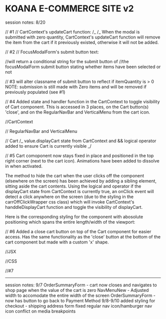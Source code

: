 <h1>KOANA E-COMMERCE SITE v2</h2>

session notes:
8/20

// #1
// CartContext's updateCart function:
/_
/_
When the modal is submitted with zero quantity, CartContext's updateCart function
will remove the item from the cart if it previously existed, otherwise it will
not be added.

<!-- const updateCart = (id, itemQuantity) => {
        setCartData((prev) => {
            const otherItems = prev.filter((item) => item.id !== id);
            return itemQuantity > 0
                ? [...otherItems, { id: id, quantity: itemQuantity }]
                : otherItems;
        });
    }; -->

// #2
// FocusModalForm's submit button text:

//will return a conditional string for the submit button of
//the focusModalForm submit button stating whether items have been selected or not

<!-- const handleZeroCountMessage = () =>
        !itemQuantity
            ? "none selected / remove from cart".toUpperCase()
            : "update cart".toUpperCase(); -->

// #3
will alter classname of submit button
to reflect if itemQuantity is > 0
NOTE: submission is still made with Zero items
and will be removed if previously populated (see #1)

<!-- <div
    className={`${
        !itemQuantity ? "submitButton Zero" : "submitButton"
    }`}
    onClick={() => {
        value.updateCart(id, itemQuantity);
        handleModalFocus("closeButton");
    }}
>
    {handleZeroCountMessage()}
</div> -->

// #4
Added state and handler function in the CartContext
to toggle visibility of Cart component.
This is accessed in 3 places, on the Cart button(s) 'close', and on the
RegularNavBar and VerticalMenu from the cart icon.

//CartContext

<!-- // state to toggle visibility of Cart

    const [displayCart, setDisplayCart] = useState(false); -->

<!-- // function to switch visibility of Cart component,
    // this is accessed on VerticalMenu and RegularMenu (children of the navbar)

    const handleDisplayCart = () => {
        setDisplayCart(!displayCart);
    } -->

<!-- const value = {

        // added below
        handleDisplayCart,
        displayCart
    }; -->

// RegularNavBar and VerticalMenu

<!-- const iconsData = [
        [
            faCartArrowDown,
            () => value.handleDisplayCart(),
        ], -->

// Cart
/_
value.displayCart state from CartContext and
&& logical operator added to ensure Cart
is currently visible
_/

<!-- <div
    className="cartCloseWindow"
    onClick={() => value.displayCart &&    handleDisplayCart()}
>
    {"close".toUpperCase()}
</div> -->

// #5
Cart comoponent now stays fixed in place and positioned in the top
right corner (next to the cart icon). Animations have been added
to dissolve in when activated.

The method to hide the cart when the user clicks off the component
(elsewhere on the screen) has been achieved by adding a sibling
element, sitting aside the cart contents. Using the logical and
operator if the displayCart state from CartContext is currently
true, an onClick event will detect a click anywhere on the screen
(due to the styling in the carrOffClickWrapper css class) which
will invoke CartContext's handdleDisplayCart function and toggle
the visibility of displayCart.

<!-- {value.displayCart && (
    <div
        className="cartOffClickWrapper"
        onClick={() => value.handleDisplayCart()}
    >
    </div> -->

Here is the corresponding styling for the component with
abosolute positioning which spans the entire length/width
of the viewport:

<!-- .cartOffClickWrapper {
    position: absolute;
    top: 0;
    left: 0;
    height: 150vh;
    width: 100vw;
    z-index: 2;
} -->

// #6
Added a close cart button on top of the Cart component for easier
access. Has the same functionality as the 'close' button at the bottom
of the cart component but made with a custom 'x' shape.

//JSX

<!-- <div
    className="cartHeaderCloseButton"
    onClick={() =>
        value.displayCart && value.handleDisplayCart()
    }
>
    <div className="cartHeaderCloseButtonLeftLine"></div>
    <div className="cartHeaderCloseButtonRightLine"></div>
</div> -->

//CSS

<!-- .cartHeaderCloseButtonLeftLine,
.cartHeaderCloseButtonRightLine {
    width: 1.25rem;
    height: 1.5px;
    background-color: rgb(254, 251, 0);
}

.cartHeaderCloseButtonLeftLine {
    transform: translate(.35rem, .95rem) rotate(45deg);
}

.cartHeaderCloseButtonRightLine {
    transform: translate(.35rem, .85rem) rotate(-45deg);
} -->

//#7

<!-- Adding item inventory count badge on top of the cart icon -->

---

session notes: 9/7
OrderSummaryForm - cart now closes and navigates to shop page when the value of the cart is zero
NavMenuNew - Adjusted width to accomodate the entire width of the screen
OrderSummaryForm - now has button to go back to Payment Method
9/8-9/10
added styling for checkout - shipping address form
fixed regular nav icon/hamburger nav icon conflict on media breakpoints


